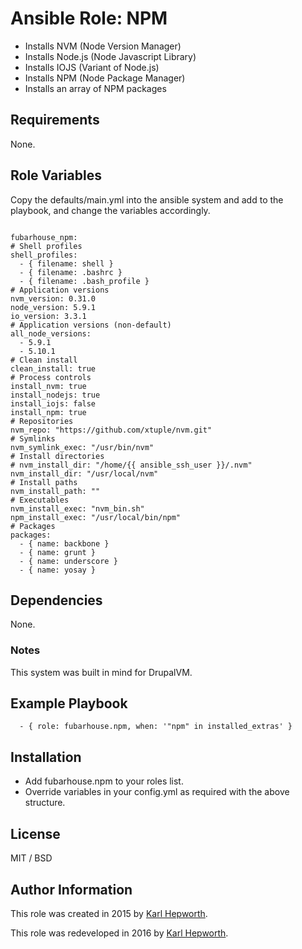 # Ansible Role: NPM

* Installs NVM (Node Version Manager)
* Installs Node.js (Node Javascript Library)
* Installs IOJS (Variant of Node.js)
* Installs NPM (Node Package Manager)
* Installs an array of NPM packages

## Requirements

  None.

## Role Variables

Copy the defaults/main.yml into the ansible system and add to the playbook, and change the variables accordingly.

  ````

  fubarhouse_npm:
  # Shell profiles
  shell_profiles:
    - { filename: shell }
    - { filename: .bashrc }
    - { filename: .bash_profile }
  # Application versions
  nvm_version: 0.31.0
  node_version: 5.9.1
  io_version: 3.3.1
  # Application versions (non-default)
  all_node_versions:
    - 5.9.1
    - 5.10.1
  # Clean install
  clean_install: true
  # Process controls
  install_nvm: true
  install_nodejs: true
  install_iojs: false
  install_npm: true
  # Repositories
  nvm_repo: "https://github.com/xtuple/nvm.git"
  # Symlinks
  nvm_symlink_exec: "/usr/bin/nvm"
  # Install directories
  # nvm_install_dir: "/home/{{ ansible_ssh_user }}/.nvm"
  nvm_install_dir: "/usr/local/nvm"
  # Install paths
  nvm_install_path: ""
  # Executables
  nvm_install_exec: "nvm_bin.sh"
  npm_install_exec: "/usr/local/bin/npm"
  # Packages
  packages:
    - { name: backbone }
    - { name: grunt }
    - { name: underscore }
    - { name: yosay }

  ````

## Dependencies

  None.

  ### Notes

  This system was built in mind for DrupalVM.

## Example Playbook

```
  - { role: fubarhouse.npm, when: '"npm" in installed_extras' }
```

## Installation

  * Add fubarhouse.npm to your roles list.
  * Override variables in your config.yml as required with the above structure.

## License

  MIT / BSD

## Author Information

  This role was created in 2015 by [Karl Hepworth](https://twitter.com/fubarhouse).

  This role was redeveloped in 2016 by [Karl Hepworth](https://twitter.com/fubarhouse).
